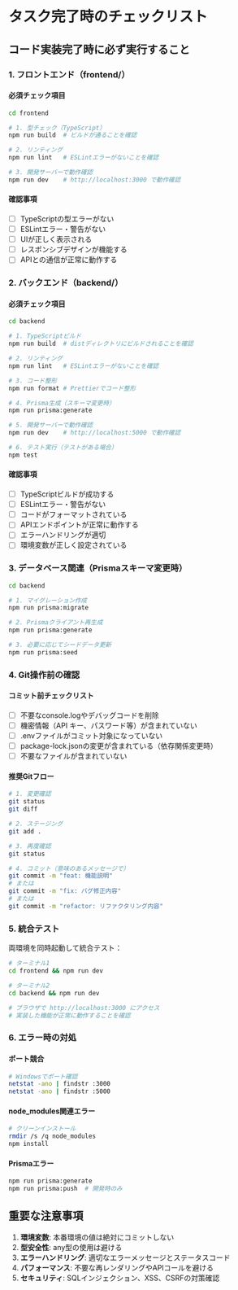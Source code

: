 # タスク完了時のチェックリスト

## コード実装完了時に必ず実行すること

### 1. フロントエンド（frontend/）

#### 必須チェック項目
```bash
cd frontend

# 1. 型チェック（TypeScript）
npm run build  # ビルドが通ることを確認

# 2. リンティング
npm run lint   # ESLintエラーがないことを確認

# 3. 開発サーバーで動作確認
npm run dev    # http://localhost:3000 で動作確認
```

#### 確認事項
- [ ] TypeScriptの型エラーがない
- [ ] ESLintエラー・警告がない
- [ ] UIが正しく表示される
- [ ] レスポンシブデザインが機能する
- [ ] APIとの通信が正常に動作する

### 2. バックエンド（backend/）

#### 必須チェック項目
```bash
cd backend

# 1. TypeScriptビルド
npm run build  # distディレクトリにビルドされることを確認

# 2. リンティング
npm run lint   # ESLintエラーがないことを確認

# 3. コード整形
npm run format # Prettierでコード整形

# 4. Prisma生成（スキーマ変更時）
npm run prisma:generate

# 5. 開発サーバーで動作確認
npm run dev    # http://localhost:5000 で動作確認

# 6. テスト実行（テストがある場合）
npm test
```

#### 確認事項
- [ ] TypeScriptビルドが成功する
- [ ] ESLintエラー・警告がない
- [ ] コードがフォーマットされている
- [ ] APIエンドポイントが正常に動作する
- [ ] エラーハンドリングが適切
- [ ] 環境変数が正しく設定されている

### 3. データベース関連（Prismaスキーマ変更時）

```bash
cd backend

# 1. マイグレーション作成
npm run prisma:migrate

# 2. Prismaクライアント再生成
npm run prisma:generate

# 3. 必要に応じてシードデータ更新
npm run prisma:seed
```

### 4. Git操作前の確認

#### コミット前チェックリスト
- [ ] 不要なconsole.logやデバッグコードを削除
- [ ] 機密情報（API キー、パスワード等）が含まれていない
- [ ] .envファイルがコミット対象になっていない
- [ ] package-lock.jsonの変更が含まれている（依存関係変更時）
- [ ] 不要なファイルが含まれていない

#### 推奨Gitフロー
```bash
# 1. 変更確認
git status
git diff

# 2. ステージング
git add .

# 3. 再度確認
git status

# 4. コミット（意味のあるメッセージで）
git commit -m "feat: 機能説明" 
# または
git commit -m "fix: バグ修正内容"
# または
git commit -m "refactor: リファクタリング内容"
```

### 5. 統合テスト

両環境を同時起動して統合テスト：
```bash
# ターミナル1
cd frontend && npm run dev

# ターミナル2
cd backend && npm run dev

# ブラウザで http://localhost:3000 にアクセス
# 実装した機能が正常に動作することを確認
```

### 6. エラー時の対処

#### ポート競合
```bash
# Windowsでポート確認
netstat -ano | findstr :3000
netstat -ano | findstr :5000
```

#### node_modules関連エラー
```bash
# クリーンインストール
rmdir /s /q node_modules
npm install
```

#### Prismaエラー
```bash
npm run prisma:generate
npm run prisma:push  # 開発時のみ
```

## 重要な注意事項

1. **環境変数**: 本番環境の値は絶対にコミットしない
2. **型安全性**: any型の使用は避ける
3. **エラーハンドリング**: 適切なエラーメッセージとステータスコード
4. **パフォーマンス**: 不要な再レンダリングやAPIコールを避ける
5. **セキュリティ**: SQLインジェクション、XSS、CSRFの対策確認